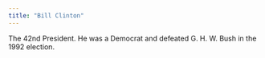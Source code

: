 ```yaml
---
title: "Bill Clinton"
---
```

The 42nd President. He was a Democrat and defeated G. H. W. Bush in the 1992 election.

